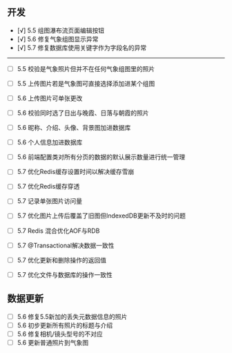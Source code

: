 ## 开发
  - [√] 5.5 组图瀑布流页面编辑按钮
  - [√] 5.6 修复气象组图显示异常
  - [√] 5.7 修复数据库使用关键字作为字段名的异常
--------------------------------------------------------------
  - [ ] 5.5 校验是气象照片但并不在任何气象组图里的照片
  - [ ] 5.5 上传图片若是气象图可直接选择添加进某个组图
  - [ ] 5.6 上传图片可单张更改
  - [ ] 5.6 校验同时选了日出与晚霞、日落与朝霞的照片  
  - [ ] 5.6 昵称、介绍、头像、背景图加进数据库
  - [ ] 5.6 个人信息加进数据库
  - [ ] 5.6 前端配置类对所有分页的数据的默认展示数量进行统一管理
  - [ ] 5.7 优化Redis缓存设置时间以解决缓存雪崩
  - [ ] 5.7 优化Redis缓存穿透
  - [ ] 5.7 记录单张图片访问量
  - [ ] 5.7 优化图片上传后覆盖了旧图但IndexedDB更新不及时的问题
  - [ ] 5.7 Redis 混合优化AOF与RDB
  - [ ] 5.7 @Transactional解决数据一致性
  - [ ] 5.7 优化更新和删除操作的返回值
  - [ ] 5.7 优化文件与数据库的操作一致性


## 数据更新
  - [ ] 5.6 修复5.5新加的丢失元数据信息的照片
  - [ ] 5.6 初步更新所有照片的标题与介绍
  - [ ] 5.6 修复相机/镜头型号的不对应
  - [ ] 5.6 更新普通照片到气象图
